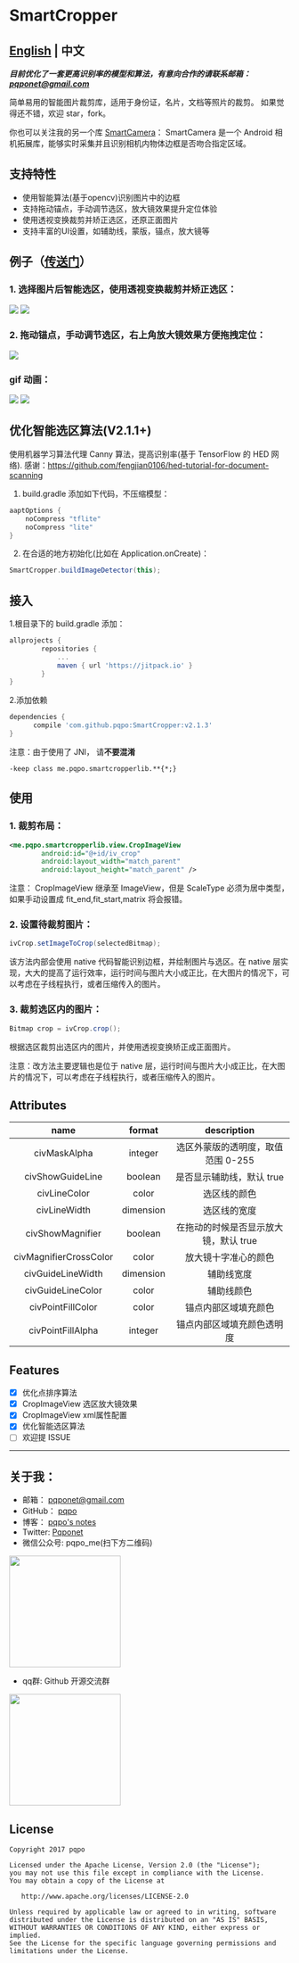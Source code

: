 # SmartCropper

## [English](README_EN.md) | 中文

***目前优化了一套更高识别率的模型和算法，有意向合作的请联系邮箱：pqponet@gmail.com***

简单易用的智能图片裁剪库，适用于身份证，名片，文档等照片的裁剪。 如果觉得还不错，欢迎 star，fork。

你也可以关注我的另一个库 [SmartCamera](https://github.com/pqpo/SmartCamera)： SmartCamera 是一个 Android 相机拓展库，能够实时采集并且识别相机内物体边框是否吻合指定区域。

## 支持特性

- 使用智能算法(基于opencv)识别图片中的边框  
- 支持拖动锚点，手动调节选区，放大镜效果提升定位体验
- 使用透视变换裁剪并矫正选区，还原正面图片
- 支持丰富的UI设置，如辅助线，蒙版，锚点，放大镜等

## 例子（[传送门](art/SmartCropperSampleV6.apk)）

### 1. 选择图片后智能选区，使用透视变换裁剪并矫正选区：

![](art/smart_crop_1.png)
![](art/cropped_1.png)

### 2. 拖动锚点，手动调节选区，右上角放大镜效果方便拖拽定位：

![](art/advance_crop_2.png)

### gif 动画：

![](art/smartcropper_photo.gif)
![](art/smartcropper_album_1.gif)

## 优化智能选区算法(V2.1.1+)
使用机器学习算法代理 Canny 算法，提高识别率(基于 TensorFlow 的 HED 网络).
感谢：https://github.com/fengjian0106/hed-tutorial-for-document-scanning

1. build.gradle 添加如下代码，不压缩模型：
```gradle
aaptOptions {
    noCompress "tflite"
    noCompress "lite"
}
```
2. 在合适的地方初始化(比如在 Application.onCreate)：
```java
SmartCropper.buildImageDetector(this);
```

## 接入

1.根目录下的 build.gradle 添加：
```gradle
allprojects {
		repositories {
			...
			maven { url 'https://jitpack.io' }
		}
}
```
2.添加依赖
```gradle
dependencies {
	  compile 'com.github.pqpo:SmartCropper:v2.1.3'
}
```

注意：由于使用了 JNI， 请**不要混淆**  

```
-keep class me.pqpo.smartcropperlib.**{*;}
```  

## 使用  

### 1. 裁剪布局：  
```xml
<me.pqpo.smartcropperlib.view.CropImageView   
        android:id="@+id/iv_crop"  
        android:layout_width="match_parent" 
        android:layout_height="match_parent" />  
```  

注意： CropImageView 继承至 ImageView，但是 ScaleType 必须为居中类型，如果手动设置成 fit_end,fit_start,matrix 将会报错。  

### 2. 设置待裁剪图片：    
```java
ivCrop.setImageToCrop(selectedBitmap); 
```

该方法内部会使用 native 代码智能识别边框，并绘制图片与选区。在 native 层实现，大大的提高了运行效率，运行时间与图片大小成正比，在大图片的情况下，可以考虑在子线程执行，或者压缩传入的图片。

### 3. 裁剪选区内的图片：

```java  
Bitmap crop = ivCrop.crop();  
```  

根据选区裁剪出选区内的图片，并使用透视变换矫正成正面图片。  

注意：改方法主要逻辑也是位于 native 层，运行时间与图片大小成正比，在大图片的情况下，可以考虑在子线程执行，或者压缩传入的图片。

## Attributes

|name|format|description|
|:---:|:---:|:---:|
|civMaskAlpha|integer|选区外蒙版的透明度，取值范围 0-255|
|civShowGuideLine|boolean|是否显示辅助线，默认 true|
|civLineColor|color|选区线的颜色|
|civLineWidth|dimension|选区线的宽度|
|civShowMagnifier|boolean|在拖动的时候是否显示放大镜，默认 true|
|civMagnifierCrossColor|color|放大镜十字准心的颜色|
|civGuideLineWidth|dimension|辅助线宽度|
|civGuideLineColor|color|辅助线颜色|
|civPointFillColor|color|锚点内部区域填充颜色|
|civPointFillAlpha|integer|锚点内部区域填充颜色透明度|

## Features

- [x] 优化点排序算法
- [x] CropImageView 选区放大镜效果
- [x] CropImageView xml属性配置
- [x] 优化智能选区算法
- [ ] 欢迎提 ISSUE

---

## 关于我：

- 邮箱：    pqponet@gmail.com
- GitHub：  [pqpo](https://github.com/pqpo)
- 博客：    [pqpo's notes](https://pqpo.me)
- Twitter: [Pqponet](https://twitter.com/Pqponet)
- 微信公众号: pqpo_me(扫下方二维码) 

<img src="art/qrcode_for_gh.jpg" width="200">

- qq群: Github 开源交流群

<img src="art/qq_qr.jpeg" width="200">

License
-------

    Copyright 2017 pqpo

    Licensed under the Apache License, Version 2.0 (the "License");
    you may not use this file except in compliance with the License.
    You may obtain a copy of the License at

       http://www.apache.org/licenses/LICENSE-2.0

    Unless required by applicable law or agreed to in writing, software
    distributed under the License is distributed on an "AS IS" BASIS,
    WITHOUT WARRANTIES OR CONDITIONS OF ANY KIND, either express or implied.
    See the License for the specific language governing permissions and
    limitations under the License.




